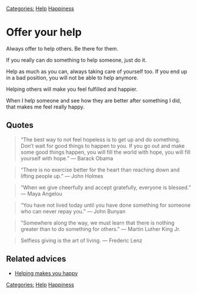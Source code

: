 [Categories:](../Categories/index.md) [Help](../Categories/Help.md) [Happiness](../Categories/Happiness.md)
# Offer your help

Always offer to help others. Be there for them.

If you really can do something to help someone, just do it.

Help as much as you can, always taking care of yourself too. If you end up in a bad position, you will not be able to help anymore.

Helping others will make you feel fulfilled and happier.

When I help someone and see how they are better after something I did, that makes me feel really happy.

## Quotes

> “The best way to not feel hopeless is to get up and do something. Don’t wait for good things to happen to you. If you go out and make some good things happen, you will fill the world with hope, you will fill yourself with hope.” ― Barack Obama

> “There is no exercise better for the heart than reaching down and lifting people up.” ― John Holmes

> “When we give cheerfully and accept gratefully, everyone is blessed.” ― Maya Angelou

> “You have not lived today until you have done something for someone who can never repay you.” ― John Bunyan

> "Somewhere along the way, we must learn that there is nothing greater than to do something for others." ― Martin Luther King Jr.

> Selfless giving is the art of living. ― Frederic Lenz

## Related advices

- [Helping makes you happy](../Helping%20makes%20you%20happy/index.md)

[Categories:](../Categories/index.md) [Help](../Categories/Help.md) [Happiness](../Categories/Happiness.md)